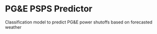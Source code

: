 # PG&E PSPS Predictor
Classification model to predict PG&amp;E power shutoffs based on forecasted weather
